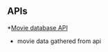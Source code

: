 ## APIs

*[Movie database API](https://www.themoviedb.org/documentation/api/)

* movie data gathered from api